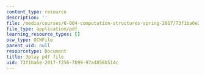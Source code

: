 ```yaml
---
content_type: resource
description: ''
file: /media/courses/6-004-computation-structures-spring-2017/73f1ba6e2017f2567b9997a4858b514c_S2c7pAFdP84.pdf
file_type: application/pdf
learning_resource_types: []
ocw_type: OCWFile
parent_uid: null
resourcetype: Document
title: 3play pdf file
uid: 73f1ba6e-2017-f256-7b99-97a4858b514c
---
```


